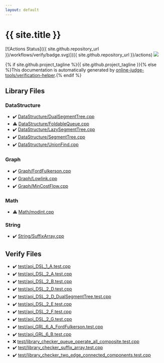 ```yaml
---
layout: default
---
```


<!-- mathjax config similar to math.stackexchange -->
<script type="text/javascript" async
  src="https://cdnjs.cloudflare.com/ajax/libs/mathjax/2.7.5/MathJax.js?config=TeX-MML-AM_CHTML">
</script>
<script type="text/x-mathjax-config">
  MathJax.Hub.Config({
    TeX: { equationNumbers: { autoNumber: "AMS" }},
    tex2jax: {
      inlineMath: [ ['$','$'] ],
      processEscapes: true
    },
    "HTML-CSS": { matchFontHeight: false },
    displayAlign: "left",
    displayIndent: "2em"
  });
</script>

<script type="text/javascript" src="https://cdnjs.cloudflare.com/ajax/libs/jquery/3.4.1/jquery.min.js"></script>
<script src="https://cdn.jsdelivr.net/npm/jquery-balloon-js@1.1.2/jquery.balloon.min.js" integrity="sha256-ZEYs9VrgAeNuPvs15E39OsyOJaIkXEEt10fzxJ20+2I=" crossorigin="anonymous"></script>
<script type="text/javascript" src="assets/js/copy-button.js"></script>
<link rel="stylesheet" href="assets/css/copy-button.css" />


# {{ site.title }}

[![Actions Status]({{ site.github.repository_url }}/workflows/verify/badge.svg)]({{ site.github.repository_url }}/actions)
<a href="{{ site.github.repository_url }}"><img src="https://img.shields.io/github/last-commit/{{ site.github.owner_name }}/{{ site.github.repository_name }}" /></a>

{% if site.github.project_tagline %}{{ site.github.project_tagline }}{% else %}This documentation is automatically generated by <a href="https://github.com/online-judge-tools/verification-helper">online-judge-tools/verification-helper</a>.{% endif %}

## Library Files

<div id="5e248f107086635fddcead5bf28943fc"></div>

### DataStructure

* :heavy_check_mark: <a href="library/DataStructure/DualSegmentTree.cpp.html">DataStructure/DualSegmentTree.cpp</a>
* :warning: <a href="library/DataStructure/FoldableQueue.cpp.html">DataStructure/FoldableQueue.cpp</a>
* :heavy_check_mark: <a href="library/DataStructure/LazySegmentTree.cpp.html">DataStructure/LazySegmentTree.cpp</a>
* :heavy_check_mark: <a href="library/DataStructure/SegmentTree.cpp.html">DataStructure/SegmentTree.cpp</a>
* :heavy_check_mark: <a href="library/DataStructure/UnionFind.cpp.html">DataStructure/UnionFind.cpp</a>


<div id="4cdbd2bafa8193091ba09509cedf94fd"></div>

### Graph

* :heavy_check_mark: <a href="library/Graph/FordFulkerson.cpp.html">Graph/FordFulkerson.cpp</a>
* :heavy_check_mark: <a href="library/Graph/Lowlink.cpp.html">Graph/Lowlink.cpp</a>
* :heavy_check_mark: <a href="library/Graph/MinCostFlow.cpp.html">Graph/MinCostFlow.cpp</a>


<div id="a49950aa047c2292e989e368a97a3aae"></div>

### Math

* :warning: <a href="library/Math/modint.cpp.html">Math/modint.cpp</a>


<div id="27118326006d3829667a400ad23d5d98"></div>

### String

* :heavy_check_mark: <a href="library/String/SuffixArray.cpp.html">String/SuffixArray.cpp</a>


## Verify Files

* :heavy_check_mark: <a href="verify/test/aoj_DSL_1_A.test.cpp.html">test/aoj_DSL_1_A.test.cpp</a>
* :heavy_check_mark: <a href="verify/test/aoj_DSL_2_A.test.cpp.html">test/aoj_DSL_2_A.test.cpp</a>
* :heavy_check_mark: <a href="verify/test/aoj_DSL_2_B.test.cpp.html">test/aoj_DSL_2_B.test.cpp</a>
* :heavy_check_mark: <a href="verify/test/aoj_DSL_2_D.test.cpp.html">test/aoj_DSL_2_D.test.cpp</a>
* :heavy_check_mark: <a href="verify/test/aoj_DSL_2_D_DualSegmentTree.test.cpp.html">test/aoj_DSL_2_D_DualSegmentTree.test.cpp</a>
* :heavy_check_mark: <a href="verify/test/aoj_DSL_2_E.test.cpp.html">test/aoj_DSL_2_E.test.cpp</a>
* :heavy_check_mark: <a href="verify/test/aoj_DSL_2_F.test.cpp.html">test/aoj_DSL_2_F.test.cpp</a>
* :heavy_check_mark: <a href="verify/test/aoj_DSL_2_G.test.cpp.html">test/aoj_DSL_2_G.test.cpp</a>
* :heavy_check_mark: <a href="verify/test/aoj_GRL_6_A_FordFulkerson.test.cpp.html">test/aoj_GRL_6_A_FordFulkerson.test.cpp</a>
* :heavy_check_mark: <a href="verify/test/aoj_GRL_6_B.test.cpp.html">test/aoj_GRL_6_B.test.cpp</a>
* :x: <a href="verify/test/library_checker_queue_operate_all_composite.test.cpp.html">test/library_checker_queue_operate_all_composite.test.cpp</a>
* :heavy_check_mark: <a href="verify/test/library_checker_suffix_array.test.cpp.html">test/library_checker_suffix_array.test.cpp</a>
* :heavy_check_mark: <a href="verify/test/library_checker_two_edge_connected_components.test.cpp.html">test/library_checker_two_edge_connected_components.test.cpp</a>


